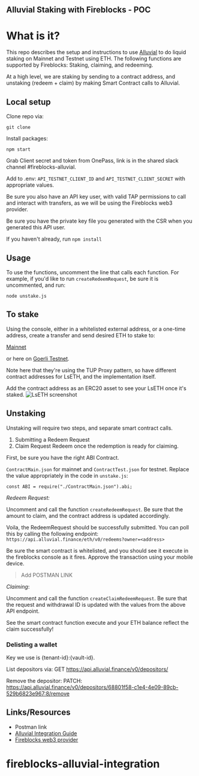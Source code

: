 

## Alluvial Staking with Fireblocks - POC

# What is it?
This repo describes the setup and instructions to use [Alluvial](http://alluvial.finance) to do liquid staking on Mainnet and Testnet using ETH. The following functions are supported by Fireblocks: Staking, claiming, and redeeming. 

At a high level, we are staking by sending to a contract address, and unstaking (redeem + claim) by making Smart Contract calls to Alluvial.


## Local setup

Clone repo via: 

`git clone`

Install packages:

```npm start```

Grab Client secret and token from OnePass, link is in the shared slack channel #fireblocks-alluvial.

Add to .env: `API_TESTNET_CLIENT_ID` and `API_TESTNET_CLIENT_SECRET` with appropriate values.

Be sure you also have an API key user, with valid TAP permissions to call and interact with transfers, as we will be using the Fireblocks web3 provider.

Be sure you have the private key file you generated with the CSR when you generated this API user.

If you haven't already, run `npm install`
 
## Usage
To use the functions, uncomment the line that calls each function. For example, if you'd like to run `createRedeemRequest`, be sure it is uncommented, and run:

```node unstake.js```


## To stake

Using the console, either in a whitelisted external address, or a one-time address, create a transfer and
send desired ETH to stake to:

[Mainnet](https://etherscan.io/tokenholdings?a=0x8c1BEd5b9a0928467c9B1341Da1D7BD5e10b6549)

or here on [Goerli Testnet](https://goerli.etherscan.io/address/0x3ecCAdA3e11c1Cc3e9B5a53176A67cc3ABDD3E46).

Note here that they're using the TUP Proxy pattern, so have different contract addresses for LsETH, and the implementation itself.


Add the contract address as an ERC20 asset to see your LsETH once it's staked.
![LsETH screenshot](./LsETH-sc.png)


## Unstaking

Unstaking will require two steps, and separate smart contract calls. 
1. Submitting a Redeem Request
2. Claim Request Redeem once the redemption is ready for claiming. 

First, be sure you have the right ABI Contract.

`ContractMain.json` for mainnet and `ContractTest.json` for testnet. Replace the value appropriately in the code in `unstake.js`:

```
const ABI = require("./ContractMain.json").abi;
```

*Redeem Request:*

Uncomment and call the function `createRedeemRequest`. Be sure that the amount to claim, and the contract address is updated accordingly. 

Voila, the RedeemRequest should be successfully submitted. You can poll this by calling the following endpoint: `https://api.alluvial.finance/eth/v0/redeems?owner=<address>`

Be sure the smart contract is whitelisted, and you should see it execute in the fireblocks console as it fires. Approve the transaction using your mobile device.

> Add POSTMAN LINK

*Claiming*:

Uncomment and call the function `createClaimRedeemRequest`. Be sure that the request and withdrawal ID is updated with the values from the above API endpoint.

See the smart contract function execute and your ETH balance reflect the claim successfully!


### Delisting a wallet
Key we use is {tenant-id}:{vault-id}. 

List depositors via: 
GET https://api.alluvial.finance/v0/depositors/

Remove the depositor: 
PATCH: https://api.alluvial.finance/v0/depositors/68801f58-c1e4-4e09-89cb-529b6823e967:8/remove


## Links/Resources

- Postman link
- [Alluvial Integration Guide](https://docs.alluvial.finance/third-party-guides/fireblocks-integration)
- [Fireblocks web3 provider](https://github.com/fireblocks/fireblocks-web3-provider/)









# fireblocks-alluvial-integration
